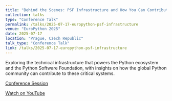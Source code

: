 ```yaml
---
title: "Behind the Scenes: PSF Infrastructure and How You Can Contribute"
collection: talks
type: "Conference Talk"
permalink: /talks/2025-07-17-europython-psf-infrastructure
venue: "EuroPython 2025"
date: 2025-07-17
location: "Prague, Czech Republic"
talk_type: "Conference Talk"
link: /talks/2025-07-17-europython-psf-infrastructure
---
```


Exploring the technical infrastructure that powers the Python ecosystem and the Python Software Foundation, with insights on how the global Python community can contribute to these critical systems.

[Conference Session](https://ep2025.europython.eu/session/behind-the-scenes-psf-infrastructure-and-how-you-can-contribute)

[Watch on YouTube](https://www.youtube.com/live/WGhpi5EYBuI?si=SlgJEh-NgVy2sGbO&t=23085)
